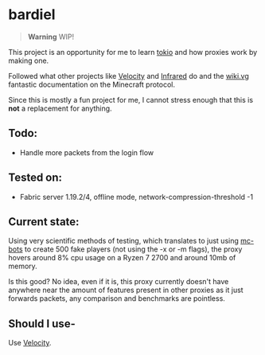 # bardiel

> **Warning**
> WIP!

This project is an opportunity for me to learn [tokio](https://github.com/tokio-rs/tokio) and how proxies work by making one.

Followed what other projects like [Velocity](https://github.com/PaperMC/Velocity) and [Infrared](https://github.com/haveachin/infrared) do and the [wiki.vg](https://wiki.vg/Protocol) fantastic documentation on the Minecraft protocol.

Since this is mostly a fun project for me, I cannot stress enough that this is **not** a replacement for anything.

## Todo:

-   Handle more packets from the login flow

## Tested on:

-   Fabric server 1.19.2/4, offline mode, network-compression-threshold -1

## Current state:

Using very scientific methods of testing, which translates to just using [mc-bots](https://github.com/crpmax/mc-bots) to create 500 fake players (not using the -x or -m flags), the proxy hovers around 8% cpu usage on a Ryzen 7 2700 and around 10mb of memory.

Is this good? No idea, even if it is, this proxy currently doesn't have anywhere near the amount of features present in other proxies as it just forwards packets, any comparison and benchmarks are pointless.

## Should I use-

Use [Velocity](https://github.com/PaperMC/Velocity).
